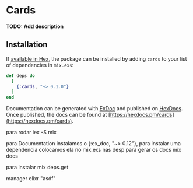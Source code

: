# Cards

**TODO: Add description**

## Installation

If [available in Hex](https://hex.pm/docs/publish), the package can be installed
by adding `cards` to your list of dependencies in `mix.exs`:

```elixir
def deps do
  [
    {:cards, "~> 0.1.0"}
  ]
end
```

Documentation can be generated with [ExDoc](https://github.com/elixir-lang/ex_doc)
and published on [HexDocs](https://hexdocs.pm). Once published, the docs can
be found at [https://hexdocs.pm/cards](https://hexdocs.pm/cards).

para rodar
iex -S mix

para Documentation instalamos o {:ex_doc, "~> 0.12"},
para instalar uma dependencia colocamos ela no mix.exs nas desp
para gerar os docs
mix docs

para instalar mix deps.get


manager elixr "asdf"
